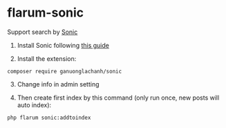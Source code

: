 # flarum-sonic
Support search by [Sonic](https://github.com/valeriansaliou/sonic)

1. Install Sonic following [this guide](https://github.com/valeriansaliou/sonic#installation)

2. Install the extension:

```
composer require ganuonglachanh/sonic
```

3. Change info in admin setting

4. Then create first index by this command (only run once, new posts will auto index):

```
php flarum sonic:addtoindex
```
